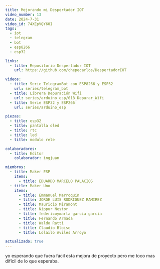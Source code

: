 ```yaml
---
title: Mejorando mi Despertador IOT
video_number: 13
date: 2024-7-31
video_id: 74XEpVQY60I
tags:
  - iot
  - telegram
  - bot
  - esp8266
  - esp32

links:
  - title: Repositorio Despertador IOT
    url: https://github.com/chepecarlos/DespertadorIOT

videos:
  - title: Serie TelegramBot con ESP8266 y ESP32
    url: series/telegram_bot
  - title: Librera Depuración Wifi
    url: series/arduino_esp/018_Depurar_Wifi
  - title: Serie ESP32 y ESP266
    url: series/arduino_esp

piezas:
  - title: esp32
  - title: pantalla oled
  - title: rtc
  - title: led
  - title: modulo rele

colaboradores:
  - title: Editor
    colaborador: ingjuan

miembros: 
  - title: Maker ESP
    items:
      - title: EDUARDO MARCELO PALACIOS
  - title: Maker Uno
    items:
      - title: Emmanuel Marroquin
      - title: JORGE LUIS RODRIGUEZ RAMIREZ
      - title: Mauricio Miramont
      - title: Nippur Nestor
      - title: federicoymarta garcia garcia
      - title: Fernando Armada
      - title: Waldo Ratti
      - title: Claudio Bloise
      - title: Lolailo Aviles Arroyo

actualizado: true
---
```


yo esperando que fuera fácil esta mejora de proyecto pero me toco mas difícil de lo que esperaba.